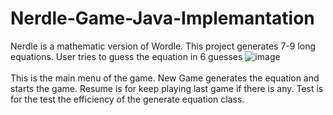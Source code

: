 # Nerdle-Game-Java-Implemantation

Nerdle is a mathematic version of Wordle.
This project generates 7-9 long equations. User tries to guess the equation in 6 guesses
![image](https://user-images.githubusercontent.com/93846663/221898387-052068f4-2cb0-454a-bda4-51c001fe2b9d.png)\
\
This is the main menu of the game. New Game generates the equation and starts the game. Resume is for keep playing last game if there is any. Test is for the test the efficiency of the generate equation class.

